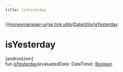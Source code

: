 ```yaml
---
title: isYesterday
---
```

//[moneymanager-ui](../../../index.html)/[se.tink.utils](../index.html)/[DateUtils](index.html)/[isYesterday](is-yesterday.html)



# isYesterday



[androidJvm]\
fun [isYesterday](is-yesterday.html)(evaluatedDate: DateTime): [Boolean](https://kotlinlang.org/api/latest/jvm/stdlib/kotlin/-boolean/index.html)




